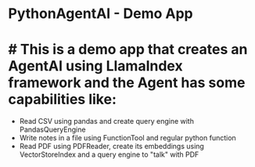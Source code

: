 # PythonAgentAI - Demo App

# # This is a demo app that creates an AgentAI using LlamaIndex framework and the Agent has some capabilities like:
* Read CSV using pandas and create query engine with PandasQueryEngine
* Write notes in a file using FunctionTool and regular python function 
* Read PDF using PDFReader, create its embeddings using VectorStoreIndex and a query engine to "talk" with PDF


